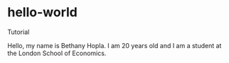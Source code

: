 # hello-world
Tutorial

Hello, my name is Bethany Hopla. I am 20 years old and I am a student at the London School of Economics. 
